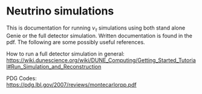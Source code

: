 # Neutrino simulations 
This is documentation for running $\nu_\tau$ simulations using both stand alone Genie or the full detector simulation. Written documentation is found in the pdf. The following are some possibly useful references.  

How to run a full detector simulation in general:  
https://wiki.dunescience.org/wiki/DUNE_Computing/Getting_Started_Tutorial#Run_Simulation_and_Reconstruction  

PDG Codes:  
https://pdg.lbl.gov/2007/reviews/montecarlorpp.pdf





 
